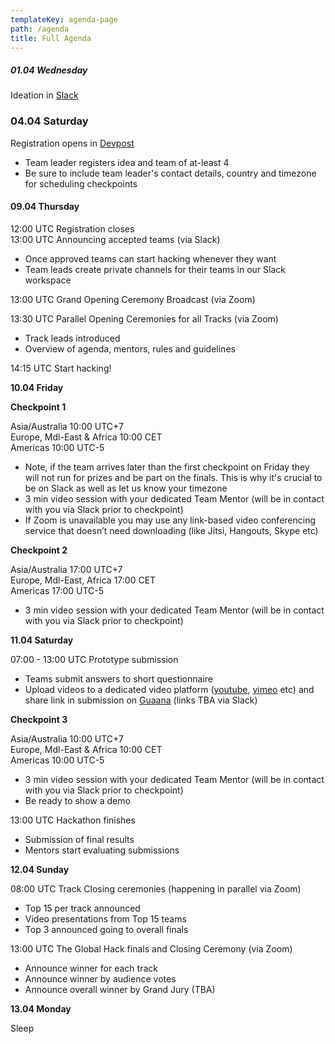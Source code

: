 ```yaml
---
templateKey: agenda-page
path: /agenda
title: Full Agenda
---
```

##### **01.04 Wednesday**

Ideation in [Slack](https://theglobalhack.com/slack)

### **04.04 Saturday**

Registration opens in [Devpost](theglobalhack.devpost.com)

* Team leader registers idea and team of at-least 4
* Be sure to include team leader's contact details, country and timezone for scheduling checkpoints

#### **09.04 Thursday**

12:00 UTC Registration closes\
13:00 UTC Announcing accepted teams (via Slack)

* Once approved teams can start hacking whenever they want
* Team leads create private channels for their teams in our Slack workspace

13:00 UTC Grand Opening Ceremony Broadcast (via Zoom)

13:30 UTC Parallel Opening Ceremonies for all Tracks (via Zoom)

* Track leads introduced
* Overview of agenda, mentors, rules and guidelines

14:15 UTC Start hacking!

**10.04 Friday**

**Checkpoint 1**

Asia/Australia 10:00 UTC+7\
Europe, Mdl-East & Africa 10:00 CET\
Americas 10:00 UTC-5

* Note, if the team arrives later than the first checkpoint on Friday they will not run for prizes and be part on the finals. This is why it's crucial to be on Slack as well as let us know your timezone
* 3 min video session with your dedicated Team Mentor (will be in contact with you via Slack prior to checkpoint)
* If Zoom is unavailable you may use any link-based video conferencing service that doesn’t need downloading (like Jitsi, Hangouts, Skype etc)

**Checkpoint 2**

Asia/Australia 17:00 UTC+7\
Europe, Mdl-East, Africa 17:00 CET\
Americas 17:00 UTC-5

* 3 min video session with your dedicated Team Mentor (will be in contact with you via Slack prior to checkpoint)

**11.04 Saturday**

07:00 - 13:00 UTC Prototype submission

* Teams submit answers to short questionnaire
* Upload videos to a dedicated video platform ([youtube](youtube.com), [vimeo](vimeo.com) etc) and share link in submission on [Guaana](guaana.com) (links TBA via Slack)

**Checkpoint 3**

Asia/Australia 10:00 UTC+7\
Europe, Mdl-East & Africa 10:00 CET\
Americas 10:00 UTC-5

* 3 min video session with your dedicated Team Mentor (will be in contact with you via Slack prior to checkpoint)
* Be ready to show a demo

13:00 UTC Hackathon finishes

* Submission of final results
* Mentors start evaluating submissions

**12.04 Sunday**

08:00 UTC Track Closing ceremonies (happening in parallel via Zoom)

* Top 15 per track announced
* Video presentations from Top 15 teams
* Top 3 announced going to overall finals

13:00 UTC The Global Hack finals and Closing Ceremony (via Zoom)

* Announce winner for each track
* Announce winner by audience votes
* Announce overall winner by Grand Jury (TBA)

**13.04 Monday**

Sleep